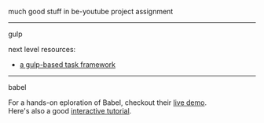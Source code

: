 much good stuff in be-youtube project assignment

---

gulp

next level resources:
  * [a gulp-based task framework](https://github.com/vigetlabs/blendid)


------
babel

For a hands-on eploration of Babel, checkout their [live demo](https://babeljs.io).  
Here's also a good [interactive tutorial](https://github.com/stujo/javascript-babel-tutorial).